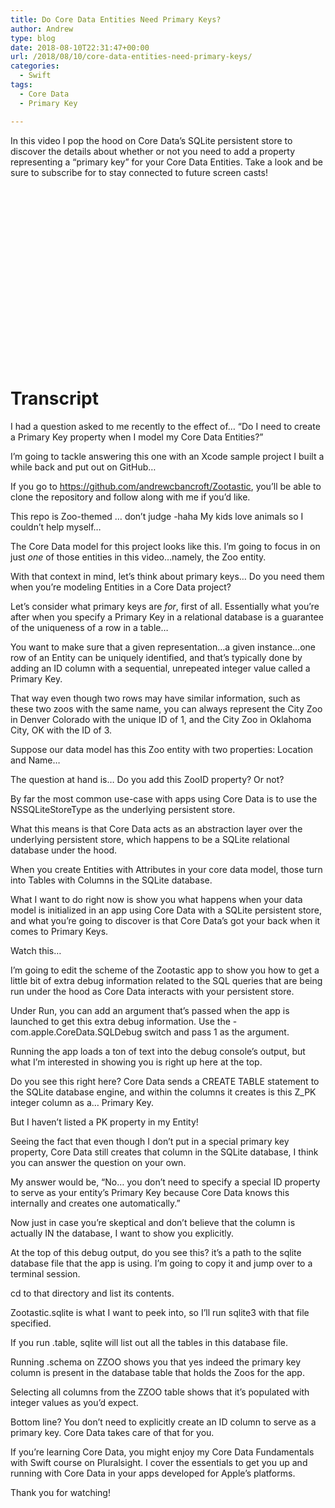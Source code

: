 ```yaml
---
title: Do Core Data Entities Need Primary Keys?
author: Andrew
type: blog
date: 2018-08-10T22:31:47+00:00
url: /2018/08/10/core-data-entities-need-primary-keys/
categories:
  - Swift
tags:
  - Core Data
  - Primary Key

---
```

In this video I pop the hood on Core Data&#8217;s SQLite persistent store to discover the details about whether or not you need to add a property representing a &#8220;primary key&#8221; for your Core Data Entities. Take a look and be sure to subscribe for to stay connected to future screen casts!

<div style="position:relative;height:0;padding-bottom:56.25%">
</div>

# Transcript

I had a question asked to me recently to the effect of… “Do I need to create a Primary Key property when I model my Core Data Entities?”

I’m going to tackle answering this one with an Xcode sample project I built a while back and put out on GitHub…

If you go to https://github.com/andrewcbancroft/Zootastic, you’ll be able to clone the repository and follow along with me if you’d like.

This repo is Zoo-themed … don’t judge -haha My kids love animals so I couldn’t help myself…

The Core Data model for this project looks like this. I’m going to focus in on just _one_ of those entities in this video…namely, the Zoo entity.

With that context in mind, let’s think about primary keys… Do you need them when you’re modeling Entities in a Core Data project?

Let’s consider what primary keys are _for_, first of all. Essentially what you’re after when you specify a Primary Key in a relational database is a guarantee of the uniqueness of a row in a table…

You want to make sure that a given representation…a given instance…one row of an Entity can be uniquely identified, and that’s typically done by adding an ID column with a sequential, unrepeated integer value called a Primary Key.

That way even though two rows may have similar information, such as these two zoos with the same name, you can always represent the City Zoo in Denver Colorado with the unique ID of 1, and the City Zoo in Oklahoma City, OK with the ID of 3.

Suppose our data model has this Zoo entity with two properties: Location and Name…

The question at hand is… Do you add this ZooID property? Or not?

By far the most common use-case with apps using Core Data is to use the NSSQLiteStoreType as the underlying persistent store.

What this means is that Core Data acts as an abstraction layer over the underlying persistent store, which happens to be a SQLite relational database under the hood.

When you create Entities with Attributes in your core data model, those turn into Tables with Columns in the SQLite database.

What I want to do right now is show you what happens when your data model is initialized in an app using Core Data with a SQLite persistent store, and what you’re going to discover is that Core Data’s got your back when it comes to Primary Keys.

Watch this…

I’m going to edit the scheme of the Zootastic app to show you how to get a little bit of extra debug information related to the SQL queries that are being run under the hood as Core Data interacts with your persistent store.

Under Run, you can add an argument that’s passed when the app is launched to get this extra debug information. Use the -com.apple.CoreData.SQLDebug switch and pass 1 as the argument.

Running the app loads a ton of text into the debug console’s output, but what I’m interested in showing you is right up here at the top.

Do you see this right here? Core Data sends a CREATE TABLE statement to the SQLite database engine, and within the columns it creates is this Z_PK integer column as a… Primary Key.

But I haven’t listed a PK property in my Entity!

Seeing the fact that even though I don’t put in a special primary key property, Core Data still creates that column in the SQLite database, I think you can answer the question on your own.

My answer would be, “No… you don’t need to specify a special ID property to serve as your entity’s Primary Key because Core Data knows this internally and creates one automatically.”

Now just in case you’re skeptical and don’t believe that the column is actually IN the database, I want to show you explicitly.

At the top of this debug output, do you see this? it’s a path to the sqlite database file that the app is using. I’m going to copy it and jump over to a terminal session.

cd to that directory and list its contents.

Zootastic.sqlite is what I want to peek into, so I’ll run sqlite3 with that file specified.

If you run .table, sqlite will list out all the tables in this database file.

Running .schema on ZZOO shows you that yes indeed the primary key column is present in the database table that holds the Zoos for the app.

Selecting all columns from the ZZOO table shows that it’s populated with integer values as you’d expect.

Bottom line? You don’t need to explicitly create an ID column to serve as a primary key. Core Data takes care of that for you.

If you’re learning Core Data, you might enjoy my Core Data Fundamentals with Swift course on Pluralsight. I cover the essentials to get you up and running with Core Data in your apps developed for Apple’s platforms.

Thank you for watching!